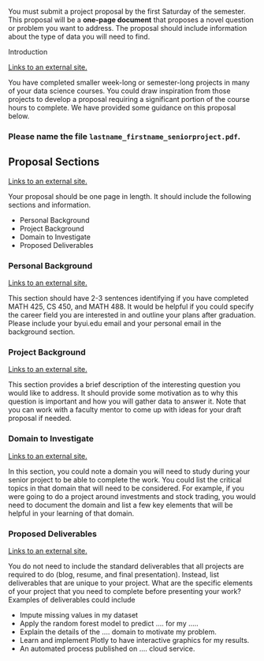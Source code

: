 You must submit a project proposal by the first Saturday of the semester. This proposal will be a **one-page document** that proposes a novel question or problem you want to address. The proposal should include information about the type of data you will need to find. 

Introduction

[Links to an external site.](https://github.com/BYUIDSseniorproject/course_guide/blob/main/project.html#introduction)

You have completed smaller week-long or semester-long projects in many of your data science courses. You could draw inspiration from those projects to develop a proposal requiring a significant portion of the course hours to complete. We have provided some guidance on this proposal below.

### Please name the file `lastname_firstname_seniorproject.pdf`.

## Proposal Sections

[Links to an external site.](https://github.com/BYUIDSseniorproject/course_guide/blob/main/project.html#proposal-sections)

Your proposal should be one page in length. It should include the following sections and information.

- Personal Background
- Project Background
- Domain to Investigate
- Proposed Deliverables

### Personal Background

[Links to an external site.](https://github.com/BYUIDSseniorproject/course_guide/blob/main/project.html#personal-background)

This section should have 2-3 sentences identifying if you have completed MATH 425, CS 450, and MATH 488. It would be helpful if you could specify the career field you are interested in and outline your plans after graduation. Please include your byui.edu email and your personal email in the background section.

### Project Background

[Links to an external site.](https://github.com/BYUIDSseniorproject/course_guide/blob/main/project.html#project-background)

This section provides a brief description of the interesting question you would like to address. It should provide some motivation as to why this question is important and how you will gather data to answer it. Note that you can work with a faculty mentor to come up with ideas for your draft proposal if needed.

### Domain to Investigate

[Links to an external site.](https://github.com/BYUIDSseniorproject/course_guide/blob/main/project.html#domain-to-investigate)

In this section, you could note a domain you will need to study during your senior project to be able to complete the work. You could list the critical topics in that domain that will need to be considered. For example, if you were going to do a project around investments and stock trading, you would need to document the domain and list a few key elements that will be helpful in your learning of that domain.

### Proposed Deliverables

[Links to an external site.](https://github.com/BYUIDSseniorproject/course_guide/blob/main/project.html#proposed-deliverables)

You do not need to include the standard deliverables that all projects are required to do (blog, resume, and final presentation). Instead, list deliverables that are unique to your project. What are the specific elements of your project that you need to complete before presenting your work? Examples of deliverables could include

- Impute missing values in my dataset
- Apply the random forest model to predict .... for my .....
- Explain the details of the .... domain to motivate my problem.
- Learn and implement Plotly to have interactive graphics for my results.
- An automated process published on .... cloud service.
